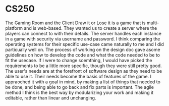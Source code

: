 # CS250
The Gaming Room and the Client Draw it or Lose it is a game that is multi-platform and is web-based. They wanted us to create a server where the players can connect to with their details. The server handles each instance in a game with security via username and password. I think comparing the operating systems for their specific use-case came naturally to me and I did particually well on. The process of working on the design doc gave asome guidelines on how to develop the code and what the code needed to be to fit the usecase. If I were to change soemthing, I would have picked the requirements to be a little more specific, though they were still pretty good. The user's needs are at the forefront of software design as they need to be able to use it. Their needs become the basis of features of the game. I appraoched it with a goal in mind, by making a list of things that needed to be done, and being able to go back and fix parts is important. The agile method I think is the best way by modularizing your work and making it editable, rather than linear and unchanging.
